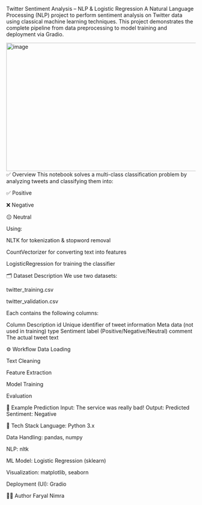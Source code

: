 Twitter Sentiment Analysis – NLP & Logistic Regression
A Natural Language Processing (NLP) project to perform sentiment analysis on Twitter data using classical machine learning techniques.
This project demonstrates the complete pipeline from data preprocessing to model training and deployment via Gradio.

<img width="869" height="341" alt="image" src="https://github.com/user-attachments/assets/c5f08297-fe56-410f-a7ea-1670d3b650f7" />
✅ Overview
This notebook solves a multi-class classification problem by analyzing tweets and classifying them into:

✅ Positive

❌ Negative

😐 Neutral

Using:

NLTK for tokenization & stopword removal

CountVectorizer for converting text into features

LogisticRegression for training the classifier

🗂 Dataset Description
We use two datasets:

twitter_training.csv

twitter_validation.csv

Each contains the following columns:

Column	Description
id	Unique identifier of tweet
information	Meta data (not used in training)
type	Sentiment label (Positive/Negative/Neutral)
comment	The actual tweet text

⚙️ Workflow
Data Loading

Text Cleaning

Feature Extraction

Model Training

Evaluation



🧪 Example Prediction
Input:
The service was really bad!
Output:
Predicted Sentiment: Negative

🧠 Tech Stack
Language: Python 3.x

Data Handling: pandas, numpy

NLP: nltk

ML Model: Logistic Regression (sklearn)

Visualization: matplotlib, seaborn

Deployment (UI): Gradio

👩‍💻 Author
Faryal Nimra
